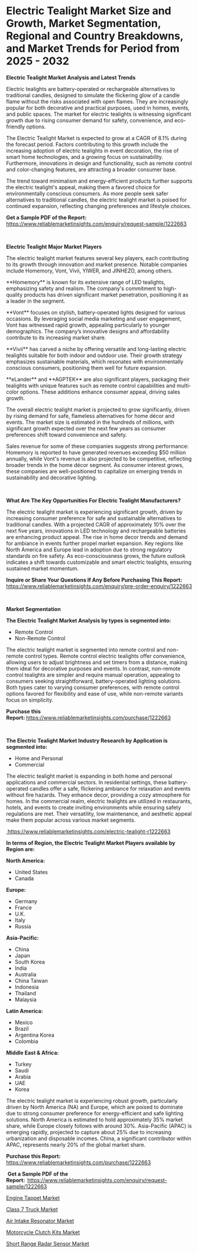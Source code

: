 <p><h1>Electric Tealight Market Size and Growth, Market Segmentation, Regional and Country Breakdowns, and Market Trends for Period from 2025 -  2032</h1></p><p><strong>Electric Tealight Market Analysis and Latest Trends</strong></p>
<p><p>Electric tealights are battery-operated or rechargeable alternatives to traditional candles, designed to simulate the flickering glow of a candle flame without the risks associated with open flames. They are increasingly popular for both decorative and practical purposes, used in homes, events, and public spaces. The market for electric tealights is witnessing significant growth due to rising consumer demand for safety, convenience, and eco-friendly options.</p><p>The Electric Tealight Market is expected to grow at a CAGR of 8.1% during the forecast period. Factors contributing to this growth include the increasing adoption of electric tealights in event decoration, the rise of smart home technologies, and a growing focus on sustainability. Furthermore, innovations in design and functionality, such as remote control and color-changing features, are attracting a broader consumer base. </p><p>The trend toward minimalism and energy-efficient products further supports the electric tealight's appeal, making them a favored choice for environmentally conscious consumers. As more people seek safer alternatives to traditional candles, the electric tealight market is poised for continued expansion, reflecting changing preferences and lifestyle choices.</p></p>
<p><strong>Get a Sample PDF of the Report:&nbsp;</strong> <a href="https://www.reliablemarketinsights.com/enquiry/request-sample/1222663?utm_campaign=2013&utm_medium=2&utm_source=Github&utm_content=ia&utm_term=06022025&utm_id=electric-tealight">https://www.reliablemarketinsights.com/enquiry/request-sample/1222663</a></p>
<p>&nbsp;</p>
<p><strong>Electric Tealight Major Market Players</strong></p>
<p><p>The electric tealight market features several key players, each contributing to its growth through innovation and market presence. Notable companies include Homemory, Vont, Vivii, YIWER, and JINHEZO, among others. </p><p>**Homemory** is known for its extensive range of LED tealights, emphasizing safety and realism. The company's commitment to high-quality products has driven significant market penetration, positioning it as a leader in the segment.</p><p>**Vont** focuses on stylish, battery-operated lights designed for various occasions. By leveraging social media marketing and user engagement, Vont has witnessed rapid growth, appealing particularly to younger demographics. The company’s innovative designs and affordability contribute to its increasing market share.</p><p>**Vivii** has carved a niche by offering versatile and long-lasting electric tealights suitable for both indoor and outdoor use. Their growth strategy emphasizes sustainable materials, which resonates with environmentally conscious consumers, positioning them well for future expansion.</p><p>**eLander** and **AGPTEK** are also significant players, packaging their tealights with unique features such as remote control capabilities and multi-color options. These additions enhance consumer appeal, driving sales growth.</p><p>The overall electric tealight market is projected to grow significantly, driven by rising demand for safe, flameless alternatives for home décor and events. The market size is estimated in the hundreds of millions, with significant growth expected over the next few years as consumer preferences shift toward convenience and safety.</p><p>Sales revenue for some of these companies suggests strong performance: Homemory is reported to have generated revenues exceeding $50 million annually, while Vont's revenue is also projected to be competitive, reflecting broader trends in the home décor segment. As consumer interest grows, these companies are well-positioned to capitalize on emerging trends in sustainability and decorative lighting.</p></p>
<p>&nbsp;</p>
<p><strong>What Are The Key Opportunities For Electric Tealight Manufacturers?</strong></p>
<p><p>The electric tealight market is experiencing significant growth, driven by increasing consumer preference for safe and sustainable alternatives to traditional candles. With a projected CAGR of approximately 10% over the next five years, innovations in LED technology and rechargeable batteries are enhancing product appeal. The rise in home decor trends and demand for ambiance in events further propel market expansion. Key regions like North America and Europe lead in adoption due to strong regulatory standards on fire safety. As eco-consciousness grows, the future outlook indicates a shift towards customizable and smart electric tealights, ensuring sustained market momentum.</p></p>
<p><strong>Inquire or Share Your Questions If Any Before Purchasing This Report:</strong> <a href="https://www.reliablemarketinsights.com/enquiry/pre-order-enquiry/1222663?utm_campaign=2013&utm_medium=2&utm_source=Github&utm_content=ia&utm_term=06022025&utm_id=electric-tealight">https://www.reliablemarketinsights.com/enquiry/pre-order-enquiry/1222663</a></p>
<p>&nbsp;</p>
<p><strong>Market Segmentation</strong></p>
<p><strong>The Electric Tealight Market Analysis by types is segmented into:</strong></p>
<p><ul><li>Remote Control</li><li>Non-Remote Control</li></ul></p>
<p><p>The electric tealight market is segmented into remote control and non-remote control types. Remote control electric tealights offer convenience, allowing users to adjust brightness and set timers from a distance, making them ideal for decorative purposes and events. In contrast, non-remote control tealights are simpler and require manual operation, appealing to consumers seeking straightforward, battery-operated lighting solutions. Both types cater to varying consumer preferences, with remote control options favored for flexibility and ease of use, while non-remote variants focus on simplicity.</p></p>
<p><strong>Purchase this Report:&nbsp;</strong><a href="https://www.reliablemarketinsights.com/purchase/1222663?utm_campaign=2013&utm_medium=2&utm_source=Github&utm_content=ia&utm_term=06022025&utm_id=electric-tealight">https://www.reliablemarketinsights.com/purchase/1222663</a></p>
<p>&nbsp;</p>
<p><strong>The Electric Tealight Market Industry Research by Application is segmented into:</strong></p>
<p><ul><li>Home and Personal</li><li>Commercial</li></ul></p>
<p><p>The electric tealight market is expanding in both home and personal applications and commercial sectors. In residential settings, these battery-operated candles offer a safe, flickering ambiance for relaxation and events without fire hazards. They enhance decor, providing a cozy atmosphere for homes. In the commercial realm, electric tealights are utilized in restaurants, hotels, and events to create inviting environments while ensuring safety regulations are met. Their versatility, low maintenance, and aesthetic appeal make them popular across various market segments.</p></p>
<p><a href="https://www.reliablemarketinsights.com/electric-tealight-r1222663?utm_campaign=2013&utm_medium=2&utm_source=Github&utm_content=ia&utm_term=06022025&utm_id=electric-tealight">&nbsp;https://www.reliablemarketinsights.com/electric-tealight-r1222663</a></p>
<p><strong>In terms of Region, the Electric Tealight Market Players available by Region are:</strong></p>
<p>
    <p> <strong> North America: </strong>
        <ul>
            <li>United States</li>
            <li>Canada</li>
        </ul>
        </p> 
    <p> <strong> Europe: </strong>
        <ul>
            <li>Germany</li>
            <li>France</li>
            <li>U.K.</li>
            <li>Italy</li>
            <li>Russia</li>
        </ul>
        </p> 
    <p> <strong> Asia-Pacific: </strong>
        <ul>
            <li>China</li>
            <li>Japan</li>
            <li>South Korea</li>
            <li>India</li>
            <li>Australia</li>
            <li>China Taiwan</li>
            <li>Indonesia</li>
            <li>Thailand</li>
            <li>Malaysia</li>
        </ul>
        </p> 
    <p> <strong> Latin America: </strong>
        <ul>
            <li>Mexico</li>
            <li>Brazil</li>
            <li>Argentina Korea</li>
            <li>Colombia</li>
        </ul>
        </p> 
    <p> <strong> Middle East & Africa: </strong>
        <ul>
            <li>Turkey</li>
            <li>Saudi</li>
            <li>Arabia</li>
            <li>UAE</li>
            <li>Korea</li>
        </ul>
    </p>
    </p>
<p><p>The electric tealight market is experiencing robust growth, particularly driven by North America (NA) and Europe, which are poised to dominate due to strong consumer preference for energy-efficient and safe lighting solutions. North America is estimated to hold approximately 35% market share, while Europe closely follows with around 30%. Asia-Pacific (APAC) is emerging rapidly, projected to capture about 25% due to increasing urbanization and disposable incomes. China, a significant contributor within APAC, represents nearly 20% of the global market share.</p></p>
<p><strong>Purchase this Report: </strong><a href="https://www.reliablemarketinsights.com/purchase/1222663?utm_campaign=2013&utm_medium=2&utm_source=Github&utm_content=ia&utm_term=06022025&utm_id=electric-tealight">https://www.reliablemarketinsights.com/purchase/1222663</a></p>
<p>&nbsp;<strong>Get a Sample PDF of the Report:&nbsp;&nbsp;</strong><a href="https://www.reliablemarketinsights.com/enquiry/request-sample/1222663?utm_campaign=2013&utm_medium=2&utm_source=Github&utm_content=ia&utm_term=06022025&utm_id=electric-tealight">https://www.reliablemarketinsights.com/enquiry/request-sample/1222663</a></p>
<p><strong></strong></p>
<p><p><a href="https://www.linkedin.com/pulse/explosive-growth-engine-tappet-market-global-opportunities-ribne?utm_campaign=2013&utm_medium=2&utm_source=Github&utm_content=ia&utm_term=06022025&utm_id=electric-tealight">Engine Tappet Market</a></p><p><a href="https://www.linkedin.com/pulse/opportunities-challenges-class-7-truck-market-strategic-insights-nnhtf?utm_campaign=2013&utm_medium=2&utm_source=Github&utm_content=ia&utm_term=06022025&utm_id=electric-tealight">Class 7 Truck Market</a></p><p><a href="https://www.linkedin.com/pulse/regional-development-deployment-revenue-growth-air-intake-4cqge?utm_campaign=2013&utm_medium=2&utm_source=Github&utm_content=ia&utm_term=06022025&utm_id=electric-tealight">Air Intake Resonator Market</a></p><p><a href="https://www.linkedin.com/pulse/motorcycle-clutch-kitsmarketinsightsmarketsizeandgrowthprospectswithanestimatedcagrof4from2025to2032-dhwvc?utm_campaign=2013&utm_medium=2&utm_source=Github&utm_content=ia&utm_term=06022025&utm_id=electric-tealight">Motorcycle Clutch Kits Market</a></p><p><a href="https://www.linkedin.com/pulse/short-range-radar-sensor-market-size-revenue-analysis-cagr-131-n8jwf?utm_campaign=2013&utm_medium=2&utm_source=Github&utm_content=ia&utm_term=06022025&utm_id=electric-tealight">Short Range Radar Sensor Market</a></p></p>
